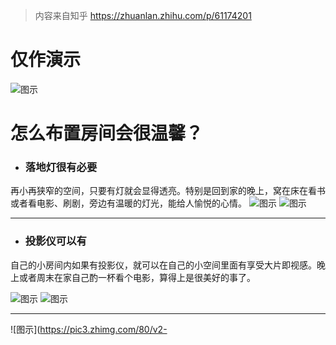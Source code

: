 > 内容来自知乎 https://zhuanlan.zhihu.com/p/61174201
# 仅作演示
![图示](https://pic2.zhimg.com/v2-c4f8a952639b304b78165bcd0af18a50_1200x500.jpg)
# 怎么布置房间会很温馨？

- ### 落地灯很有必要
再小再狭窄的空间，只要有灯就会显得透亮。特别是回到家的晚上，窝在床在看书或者看电影、刷剧，旁边有温暖的灯光，能给人愉悦的心情。
![图示](https://pic2.zhimg.com/80/v2-3c6a676c06812ee3dfd5ec08c5b69249_720w.jpg)
![图示](https://pic2.zhimg.com/80/v2-a4656c0deaccc5a2088f87c5d8cc30b9_720w.jpg)
*****
- ### 投影仪可以有
自己的小房间内如果有投影仪，就可以在自己的小空间里面有享受大片即视感。晚上或者周末在家自己酌一杯看个电影，算得上是很美好的事了。

![图示](https://pic3.zhimg.com/80/v2-783ea52ca7fbd7fc81c3919f9adac58a_720w.jpg)
![图示](https://pic3.zhimg.com/80/v2-dafb031b761f0e4ad18a08a8d5a6bd26_720w.jpg)
*****
![图示](https://pic3.zhimg.com/80/v2-